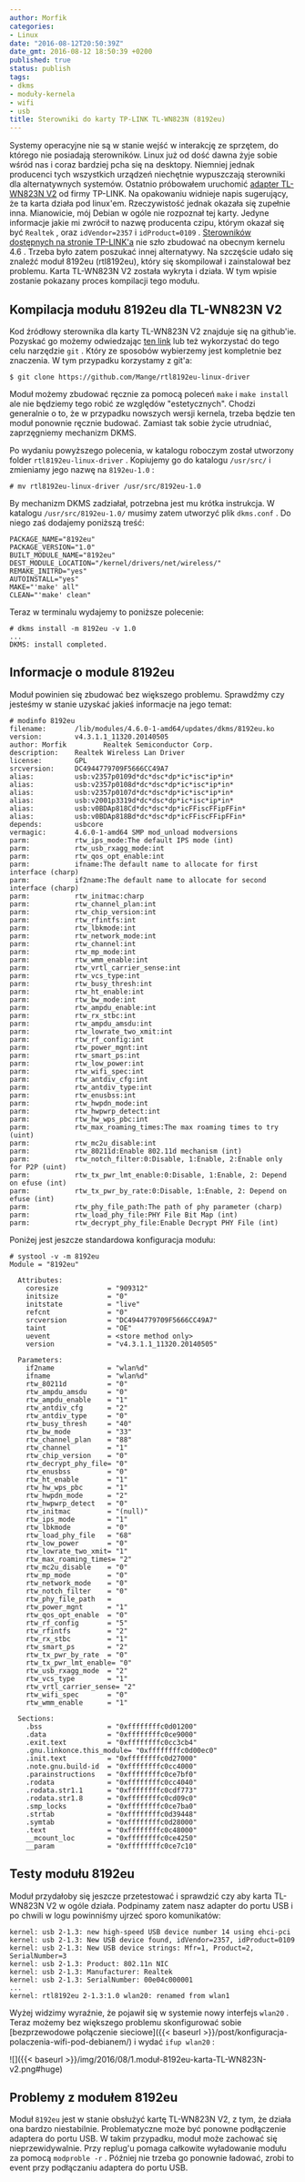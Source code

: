 ```yaml
---
author: Morfik
categories:
- Linux
date: "2016-08-12T20:50:39Z"
date_gmt: 2016-08-12 18:50:39 +0200
published: true
status: publish
tags:
- dkms
- moduły-kernela
- wifi
- usb
title: Sterowniki do karty TP-LINK TL-WN823N (8192eu)
---
```


Systemy operacyjne nie są w stanie wejść w interakcję ze sprzętem, do którego nie posiadają
sterowników. Linux już od dość dawna żyje sobie wśród nas i coraz bardziej pcha się na desktopy.
Niemniej jednak producenci tych wszystkich urządzeń niechętnie wypuszczają sterowniki dla
alternatywnych systemów. Ostatnio próbowałem uruchomić [adapter TL-WN823N
V2](http://www.tp-link.com.pl/products/details/TL-WN823N.html) od firmy TP-LINK. Na opakowaniu
widnieje napis sugerujący, że ta karta działa pod linux'em. Rzeczywistość jednak okazała się
zupełnie inna. Mianowicie, mój Debian w ogóle nie rozpoznał tej karty. Jedyne informacje jakie mi
zwrócił to nazwę producenta czipu, którym okazał się być `Realtek` , oraz `idVendor=2357` i
`idProduct=0109` . [Sterowników dostępnych na stronie
TP-LINK'a](http://www.tp-link.com/en/download/TL-WN823N.html#Driver) nie szło zbudować na obecnym
kernelu 4.6 . Trzeba było zatem poszukać innej alternatywy. Na szczęście udało się znaleźć moduł
8192eu (rtl8192eu), który się skompilował i zainstalował bez problemu. Karta TL-WN823N V2 została
wykryta i działa. W tym wpisie zostanie pokazany proces kompilacji tego modułu.

<!--more-->
## Kompilacja modułu 8192eu dla TL-WN823N V2

Kod źródłowy sterownika dla karty TL-WN823N V2 znajduje się na github'ie. Pozyskać go możemy
odwiedzając [ten link](https://github.com/Mange/rtl8192eu-linux-driver) lub też wykorzystać do tego
celu narzędzie `git` . Który ze sposobów wybierzemy jest kompletnie bez znaczenia. W tym przypadku
korzystamy z git'a:

    $ git clone https://github.com/Mange/rtl8192eu-linux-driver

Moduł możemy zbudować ręcznie za pomocą poleceń `make` i `make install` ale nie będziemy tego robić
ze względów "estetycznych". Chodzi generalnie o to, że w przypadku nowszych wersji kernela, trzeba
będzie ten moduł ponownie ręcznie budować. Zamiast tak sobie życie utrudniać, zaprzęgniemy
mechanizm DKMS.

Po wydaniu powyższego polecenia, w katalogu roboczym został utworzony folder
`rtl8192eu-linux-driver` . Kopiujemy go do katalogu `/usr/src/` i zmieniamy jego nazwę na
`8192eu-1.0` :

    # mv rtl8192eu-linux-driver /usr/src/8192eu-1.0

By mechanizm DKMS zadziałał, potrzebna jest mu krótka instrukcja. W katalogu `/usr/src/8192eu-1.0/`
musimy zatem utworzyć plik `dkms.conf` . Do niego zaś dodajemy poniższą treść:

    PACKAGE_NAME="8192eu"
    PACKAGE_VERSION="1.0"
    BUILT_MODULE_NAME="8192eu"
    DEST_MODULE_LOCATION="/kernel/drivers/net/wireless/"
    REMAKE_INITRD="yes"
    AUTOINSTALL="yes"
    MAKE="'make' all"
    CLEAN="'make' clean"

Teraz w terminalu wydajemy to poniższe polecenie:

    # dkms install -m 8192eu -v 1.0
    ...
    DKMS: install completed.

## Informacje o module 8192eu

Moduł powinien się zbudować bez większego problemu. Sprawdźmy czy jesteśmy w stanie uzyskać jakieś
informacje na jego temat:

    # modinfo 8192eu
    filename:       /lib/modules/4.6.0-1-amd64/updates/dkms/8192eu.ko
    version:        v4.3.1.1_11320.20140505
    author: Morfik         Realtek Semiconductor Corp.
    description:    Realtek Wireless Lan Driver
    license:        GPL
    srcversion:     DC4944779709F5666CC49A7
    alias:          usb:v2357p0109d*dc*dsc*dp*ic*isc*ip*in*
    alias:          usb:v2357p0108d*dc*dsc*dp*ic*isc*ip*in*
    alias:          usb:v2357p0107d*dc*dsc*dp*ic*isc*ip*in*
    alias:          usb:v2001p3319d*dc*dsc*dp*ic*isc*ip*in*
    alias:          usb:v0BDAp818Cd*dc*dsc*dp*icFFiscFFipFFin*
    alias:          usb:v0BDAp818Bd*dc*dsc*dp*icFFiscFFipFFin*
    depends:        usbcore
    vermagic:       4.6.0-1-amd64 SMP mod_unload modversions
    parm:           rtw_ips_mode:The default IPS mode (int)
    parm:           rtw_usb_rxagg_mode:int
    parm:           rtw_qos_opt_enable:int
    parm:           ifname:The default name to allocate for first interface (charp)
    parm:           if2name:The default name to allocate for second interface (charp)
    parm:           rtw_initmac:charp
    parm:           rtw_channel_plan:int
    parm:           rtw_chip_version:int
    parm:           rtw_rfintfs:int
    parm:           rtw_lbkmode:int
    parm:           rtw_network_mode:int
    parm:           rtw_channel:int
    parm:           rtw_mp_mode:int
    parm:           rtw_wmm_enable:int
    parm:           rtw_vrtl_carrier_sense:int
    parm:           rtw_vcs_type:int
    parm:           rtw_busy_thresh:int
    parm:           rtw_ht_enable:int
    parm:           rtw_bw_mode:int
    parm:           rtw_ampdu_enable:int
    parm:           rtw_rx_stbc:int
    parm:           rtw_ampdu_amsdu:int
    parm:           rtw_lowrate_two_xmit:int
    parm:           rtw_rf_config:int
    parm:           rtw_power_mgnt:int
    parm:           rtw_smart_ps:int
    parm:           rtw_low_power:int
    parm:           rtw_wifi_spec:int
    parm:           rtw_antdiv_cfg:int
    parm:           rtw_antdiv_type:int
    parm:           rtw_enusbss:int
    parm:           rtw_hwpdn_mode:int
    parm:           rtw_hwpwrp_detect:int
    parm:           rtw_hw_wps_pbc:int
    parm:           rtw_max_roaming_times:The max roaming times to try (uint)
    parm:           rtw_mc2u_disable:int
    parm:           rtw_80211d:Enable 802.11d mechanism (int)
    parm:           rtw_notch_filter:0:Disable, 1:Enable, 2:Enable only for P2P (uint)
    parm:           rtw_tx_pwr_lmt_enable:0:Disable, 1:Enable, 2: Depend on efuse (int)
    parm:           rtw_tx_pwr_by_rate:0:Disable, 1:Enable, 2: Depend on efuse (int)
    parm:           rtw_phy_file_path:The path of phy parameter (charp)
    parm:           rtw_load_phy_file:PHY File Bit Map (int)
    parm:           rtw_decrypt_phy_file:Enable Decrypt PHY File (int)

Poniżej jest jeszcze standardowa konfiguracja modułu:

    # systool -v -m 8192eu
    Module = "8192eu"

      Attributes:
        coresize            = "909312"
        initsize            = "0"
        initstate           = "live"
        refcnt              = "0"
        srcversion          = "DC4944779709F5666CC49A7"
        taint               = "OE"
        uevent              = <store method only>
        version             = "v4.3.1.1_11320.20140505"

      Parameters:
        if2name             = "wlan%d"
        ifname              = "wlan%d"
        rtw_80211d          = "0"
        rtw_ampdu_amsdu     = "0"
        rtw_ampdu_enable    = "1"
        rtw_antdiv_cfg      = "2"
        rtw_antdiv_type     = "0"
        rtw_busy_thresh     = "40"
        rtw_bw_mode         = "33"
        rtw_channel_plan    = "88"
        rtw_channel         = "1"
        rtw_chip_version    = "0"
        rtw_decrypt_phy_file= "0"
        rtw_enusbss         = "0"
        rtw_ht_enable       = "1"
        rtw_hw_wps_pbc      = "1"
        rtw_hwpdn_mode      = "2"
        rtw_hwpwrp_detect   = "0"
        rtw_initmac         = "(null)"
        rtw_ips_mode        = "1"
        rtw_lbkmode         = "0"
        rtw_load_phy_file   = "68"
        rtw_low_power       = "0"
        rtw_lowrate_two_xmit= "1"
        rtw_max_roaming_times= "2"
        rtw_mc2u_disable    = "0"
        rtw_mp_mode         = "0"
        rtw_network_mode    = "0"
        rtw_notch_filter    = "0"
        rtw_phy_file_path   =
        rtw_power_mgnt      = "1"
        rtw_qos_opt_enable  = "0"
        rtw_rf_config       = "5"
        rtw_rfintfs         = "2"
        rtw_rx_stbc         = "1"
        rtw_smart_ps        = "2"
        rtw_tx_pwr_by_rate  = "0"
        rtw_tx_pwr_lmt_enable= "0"
        rtw_usb_rxagg_mode  = "2"
        rtw_vcs_type        = "1"
        rtw_vrtl_carrier_sense= "2"
        rtw_wifi_spec       = "0"
        rtw_wmm_enable      = "1"

      Sections:
        .bss                = "0xffffffffc0d01200"
        .data               = "0xffffffffc0ce9000"
        .exit.text          = "0xffffffffc0cc3cb4"
        .gnu.linkonce.this_module= "0xffffffffc0d00ec0"
        .init.text          = "0xffffffffc0d27000"
        .note.gnu.build-id  = "0xffffffffc0cc4000"
        .parainstructions   = "0xffffffffc0ce7bf0"
        .rodata             = "0xffffffffc0cc4040"
        .rodata.str1.1      = "0xffffffffc0cdf773"
        .rodata.str1.8      = "0xffffffffc0cd09c0"
        .smp_locks          = "0xffffffffc0ce7ba0"
        .strtab             = "0xffffffffc0d39448"
        .symtab             = "0xffffffffc0d28000"
        .text               = "0xffffffffc0c48000"
        __mcount_loc        = "0xffffffffc0ce4250"
        __param             = "0xffffffffc0ce7c10"

## Testy modułu 8192eu

Moduł przydałoby się jeszcze przetestować i sprawdzić czy aby karta TL-WN823N V2 w ogóle działa.
Podpinamy zatem nasz adapter do portu USB i po chwili w logu powinniśmy ujrzeć sporo komunikatów:

    kernel: usb 2-1.3: new high-speed USB device number 14 using ehci-pci
    kernel: usb 2-1.3: New USB device found, idVendor=2357, idProduct=0109
    kernel: usb 2-1.3: New USB device strings: Mfr=1, Product=2, SerialNumber=3
    kernel: usb 2-1.3: Product: 802.11n NIC
    kernel: usb 2-1.3: Manufacturer: Realtek
    kernel: usb 2-1.3: SerialNumber: 00e04c000001
    ...
    kernel: rtl8192eu 2-1.3:1.0 wlan20: renamed from wlan1

Wyżej widzimy wyraźnie, że pojawił się w systemie nowy interfejs `wlan20` . Teraz możemy bez
większego problemu skonfigurować sobie [bezprzewodowe połączenie
sieciowe]({{< baseurl >}}/post/konfiguracja-polaczenia-wifi-pod-debianem/) i wydać `ifup wlan20` :

![]({{< baseurl >}}/img/2016/08/1.moduł-8192eu-karta-TL-WN823N-v2.png#huge)

## Problemy z modułem 8192eu

Moduł `8192eu` jest w stanie obsłużyć kartę TL-WN823N V2, z tym, że działa ona bardzo niestabilnie.
Problematyczne może być ponowne podłączenie adaptera do portu USB. W takim przypadku, moduł może
zachować się nieprzewidywalnie. Przy replug'u pomaga całkowite wyładowanie modułu za pomocą
`modproble -r` . Później nie trzeba go ponownie ładować, zrobi to event przy podłączaniu adaptera do
portu USB.
